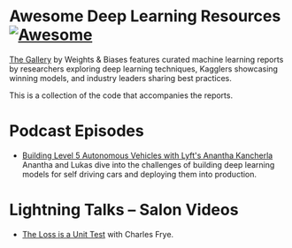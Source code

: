 # Awesome Deep Learning Resources [![Awesome](https://cdn.rawgit.com/sindresorhus/awesome/d7305f38d29fed78fa85652e3a63e154dd8e8829/media/badge.svg)](https://github.com/sindresorhus/awesome)

[The Gallery](https://app.wandb.ai/gallery) by Weights & Biases features curated machine learning reports by researchers exploring deep learning techniques, Kagglers showcasing winning models, and industry leaders sharing best practices.

This is a collection of the code that accompanies the reports.

# Podcast Episodes
- [Building Level 5 Autonomous Vehicles with Lyft's Anantha Kancherla](https://www.wandb.com/podcast/anantha-kancherla)
Anantha and Lukas dive into the challenges of building deep learning models for self driving cars and deploying them into production.

# Lightning Talks – Salon Videos
- [The Loss is a Unit Test](https://www.youtube.com/watch?v=fbWf5CEBHM8&list=PLD80i8An1OEH3ejAj8R8dy74JeSzY8kGt) with Charles Frye.
